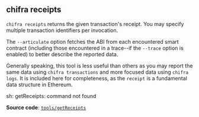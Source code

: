 ## chifra receipts

`chifra receipts` returns the given transaction's receipt. You may specify multiple transaction identifiers per invocation.

The `--articulate` option fetches the ABI from each encountered smart contract (including those encountered in a trace--if the `--trace` option is enabled) to better describe the reported data.

Generally speaking, this tool is less useful than others as you may report the same data using `chifra transactions` and more focused data using `chifra logs`. It is included here for completeness, as the `receipt` is a fundamental data structure in Ethereum.

sh: getReceipts: command not found

**Source code**: [`tools/getReceipts`](https://github.com/TrueBlocks/trueblocks-core/tree/master/src/tools/getReceipts)

